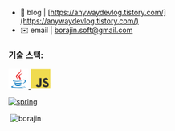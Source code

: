 
- 📝 blog  | [https://anywaydevlog.tistory.com/](https://anywaydevlog.tistory.com/)
- ✉️ email | borajin.soft@gmail.com


<h3 align="left">기술 스택:</h3>
<a href="https://www.java.com" target="_blank" rel="noreferrer"> <img src="https://raw.githubusercontent.com/devicons/devicon/master/icons/java/java-original.svg" alt="java" width="40" height="40"/> </a>
<a href="https://developer.mozilla.org/en-US/docs/Web/JavaScript" target="_blank" rel="noreferrer"> <img src="https://raw.githubusercontent.com/devicons/devicon/master/icons/javascript/javascript-original.svg" alt="javascript" width="40" height="40"/> </a>

<a href="https://spring.io/" target="_blank" rel="noreferrer"> <img src="https://www.vectorlogo.zone/logos/springio/springio-icon.svg" alt="spring" width="40" height="40"/> </a>

<p>&nbsp;<img align="center" src="https://github-readme-stats.vercel.app/api?username=borajin&show_icons=true&locale=en" alt="borajin" /></p>

